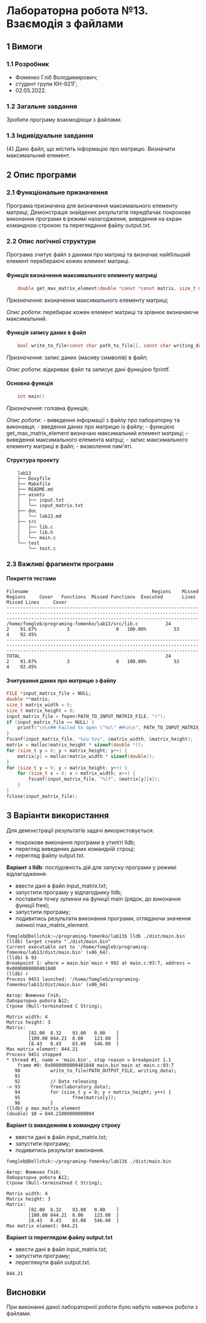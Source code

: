 # Лабораторна робота №13. Взаємодія з файлами

## 1 Вимоги

### 1.1 Розробник

* Фоменко Гліб Володимирович;
* студент групи КН-921Г;
* 02.05.2022.

### 1.2 Загальне завдання

Зробити програму взаємодіюци з файлами.

### 1.3 Індивідуальне завдання

(4) Дано файл, що містить інформацію про матрицю. Визначити максимальний елемент.

## 2 Опис програми

### 2.1 Функціональне призначення

Програма призначена для визначення максимального елементу матриці;
Демонстрація знайдених результатів передбачає покрокове виконання програми в режимі налагодження, виведення на єкран командною строкою та переглядання файлу output.txt.

### 2.2 Опис логічної структури

Програма зчитує файл з даними про матриці та визначає найбільший елемент перебераючі кожен  елемент матриці.

#### Функція визначення максимального елементу матриці

```c
    double get_max_matrix_element(double *const *const matrix, size_t matrix_height, size_t matrix_width)
```

*Призначення*: визначення максимального елементу матриці;

*Опис роботи*: перебирає кожен елемент матриці та зрівнює визначаючи максимальний.

#### Функція запису даних в файл

```c
	bool write_to_file(const char path_to_file[], const char writing_data[])
```

*Призначення*: запис даних (масиву символів) в файл;

*Опис роботи*: відкриває файл та записує дані функцією fprintf.

#### Основна функція

```c
	int main()
```

*Призначення*: головна функція;

*Опис роботи*: 
	- виведення інформації з файлу про лабораторну та виконавця;
	- введення даних про матрицю із файлу;
	- функцією get_max_matrix_element визначаю максимальний елемент матриці;
	- виведення максимального елемента матрці;
	- запис максимального елементу матриці в файл;
	- визволення пам'яті.

#### Структура проекту

```
	lab13
	├── Doxyfile
	├── Makefile
	├── README.md
	├── assets
	│   ├── input.txt
	│   └── input_matrix.txt
	├── doc
	│   └── lab13.md
	├── src
	│   ├── lib.c
	│   ├── lib.h
	│   └── main.c
	└── test
		└── test.c
```

### 2.3 Важливі фрагменти програми

#### Покриття тестами

```
Filename                                             Regions    Missed Regions     Cover   Functions  Missed Functions  Executed       Lines      Missed Lines     Cover
------------------------------------------------------------------------------------------------------------------------------------------------------------------------------------------------------------------
/home/fomgleb/programing-fomenko/lab13/src/lib.c          24                 2    91.67%           3                 0   100.00%          53                 4    92.45%
------------------------------------------------------------------------------------------------------------------------------------------------------------------------------------------------------------------
TOTAL                                                     24                 2    91.67%           3                 0   100.00%          53                 4    92.45%
```

#### Зчитування даних про матрицю з файлу

```c
FILE *input_matrix_file = NULL;
double **matrix;
size_t matrix_width = 0;
size_t matrix_height = 0;
input_matrix_file = fopen(PATH_TO_INPUT_MATRIX_FILE, "r");
if (input_matrix_file == NULL) {
	printf("\n\n## Failed to open \"%s\" ##\n\n", PATH_TO_INPUT_MATRIX_FILE);
}
fscanf(input_matrix_file, "%zu %zu", &matrix_width, &matrix_height);
matrix = malloc(matrix_height * sizeof(double *));
for (size_t y = 0; y < matrix_height; y++) {
	matrix[y] = malloc(matrix_width * sizeof(double));
}
for (size_t y = 0; y < matrix_height; y++) {
	for (size_t x = 0; x < matrix_width; x++) {
		fscanf(input_matrix_file, "%lf", &matrix[y][x]);
	}
}
fclose(input_matrix_file);
```

## 3 Варіанти використання

Для демонстрації результатів задачі використовується:

- покрокове виконання програми в утиліті lldb;
- перегляд виведених даних командній строці;
- перегляд файлу output.txt.

**Варіант з lldb**: послідовність дій для запуску програми у режимі відлагодження:

- ввести дані в файл input_matrix.txt;
- запустити програму у відлагоднику lldb;
- поставити точку зупинки на функції main (рядок, до виконання функції free);
- запустити програму;
- подивитись результати виконання програми, оглядаючи значення змінної max_matrix_element.

```
fomgleb@Dellchik:~/programing-fomenko/lab13$ lldb ./dist/main.bin 
(lldb) target create "./dist/main.bin"
Current executable set to '/home/fomgleb/programing-fomenko/lab13/dist/main.bin' (x86_64).
(lldb) b 93
Breakpoint 1: where = main.bin`main + 992 at main.c:93:7, address = 0x0000000000401840
(lldb) r
Process 9451 launched: '/home/fomgleb/programing-fomenko/lab13/dist/main.bin' (x86_64)

Автор: Фоменко Гліб;
Лабораторна робота №12;
Строки (Null-terminateed C String);

Matrix width: 4
Matrix height: 3
Matrix:
        [82.00  8.32    93.00   0.00    ]
        [100.00 844.21  8.00    123.00  ]
        [8.43   0.43    83.00   546.00  ]
Max matrix element: 844.21
Process 9451 stopped
* thread #1, name = 'main.bin', stop reason = breakpoint 1.1
    frame #0: 0x0000000000401840 main.bin`main at main.c:93:7
   90           write_to_file(PATH_OUTPUT_FILE, writing_data);
   91  
   92           // Data releasing
-> 93           free(laboratory_data);
   94           for (size_t y = 0; y < matrix_height; y++) {
   95                   free(matrix[y]);
   96           }
(lldb) p max_matrix_element 
(double) $0 = 844.21000000000004
```

**Варіант із виведенням в командну строку**

- ввести дані в файл input_matrix.txt;
- запустити програму;
- подивитись результат виконання.

```
fomgleb@Dellchik:~/programing-fomenko/lab13$ ./dist/main.bin

Автор: Фоменко Гліб;
Лабораторна робота №12;
Строки (Null-terminateed C String);

Matrix width: 4
Matrix height: 3
Matrix:
        [82.00  8.32    93.00   0.00    ]
        [100.00 844.21  8.00    123.00  ]
        [8.43   0.43    83.00   546.00  ]
Max matrix element: 844.21
```

**Варіант із переглядом файлу output.txt**

- ввести дані в файл input_matrix.txt;
- запустити програму;
- переглянути файл output.txt.

```
844.21
```

## Висновки

При виконанні даної лабораторної роботи було набуто навичок роботи з файлами.